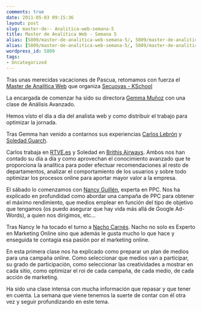 ```yaml
---
comments: true
date: 2011-05-03 09:15:36
layout: post
slug: master-de-- Analitica-web-semana-5
title: Master de Analítica Web - Semana 5
alias: [5809/master-de-analitica-web-semana-5/, 5809/master-de-analitica-web-semana-5]
alias: [5809/master-de-analitica-web-semana-5/, 5809/master-de-analitica-web-semana-5]
wordpress_id: 5809
tags:
- Uncategorized
---
```



     

Tras unas merecidas vacaciones de Pascua, retomamos con fuerza el [Master de Analítica Web](http://www.secuoyasacademy.com/master-analitica-web.html) que organiza [Secuoyas - KSchool](http://www.secuoyasacademy.com/)

La encargada de comenzar ha sido su directora [Gemma Muñoz](http://www.sorprendida.es/) con una clase de Análisis Avanzado.

Hemos visto el día a día del analista web y como distribuir el trabajo para optimizar la jornada.

Tras Gemma han venido a contarnos sus experiencias [Carlos Lebrón](http://www.linkedin.com/in/cmlebron) y [Soledad Guarch](http://www.linkedin.com/in/soledadguarch).

Carlos trabaja en [RTVE.es](http://RTVE.es) y Soledad en [Brithis Airways](http://www.britishairways.com).  Ambos nos han contado su día a día y como aprovechan el conocimiento avanzado que te proporciona la analítica para poder efectuar recomendaciones al resto de departamentos, analizar el comportamiento de los usuarios y sobre todo optimizar los procesos online para aportar mayor valor a la empresa.

El sábado lo comenzamos con [Nancy Guillén](http://www.linkedin.com/in/nancyguillen), experta en PPC.  Nos ha explicado en profundidad como abordar una campaña de PPC para obtener el máximo rendimiento, que medios emplear en función del tipo de objetivo que tengamos (os puedo asegurar que hay vida más allá de Google Ad-Words), a quien nos dirigimos, etc...

Tras Nancy le ha tocado el turno a [Nacho Carnés](http://www.linkedin.com/in/nachocarnes).  Nacho no solo es Experto en Marketing Online sino que además le gusta mucho lo que hace y enseguida te contagia esa pasión por el marketing online.

En esta primera clase nos ha explicado como preparar un plan de medios para una campaña online.  Como seleccionar que medios van a participar, su grado de participación, como seleccionar las creatividades a mostrar en cada sitio, como optimizar el roi de cada campaña, de cada medio, de cada acción de marketing.

Ha sido una clase intensa con mucha información que repasar y que tener en cuenta.  La semana que viene tenemos la suerte de contar con él otra vez y seguir profundizando en este tema.

 
  
